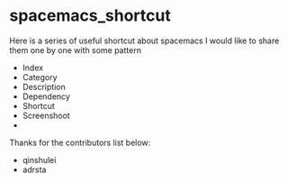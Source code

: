 # spacemacs_shortcut
Here is a series of useful shortcut about spacemacs
I would like to share them one by one with some pattern
- Index
- Category
- Description
- Dependency
- Shortcut
- Screenshoot
-

Thanks for the contributors list below:
- qinshulei
- adrsta
